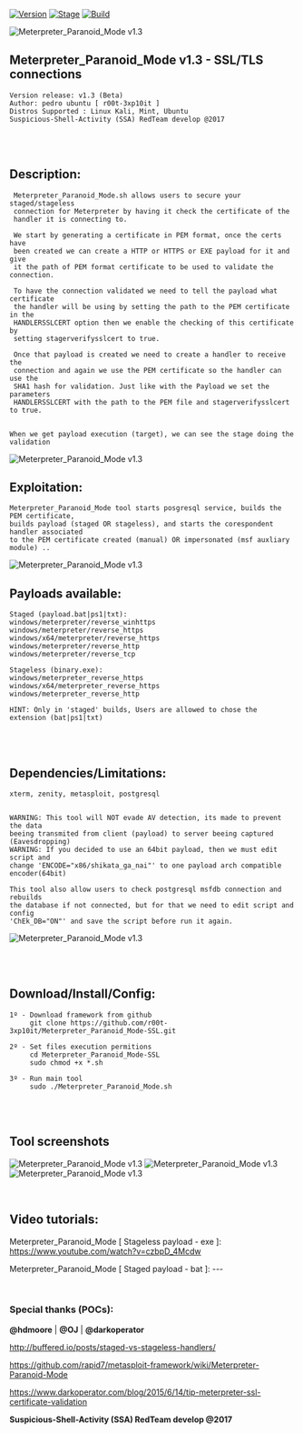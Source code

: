 [![Version](https://img.shields.io/badge/Meterpreter_Paranoid_Mode-1.3-brightgreen.svg?maxAge=259200)]()
[![Stage](https://img.shields.io/badge/Release-Beta-orange.svg)]()
[![Build](https://img.shields.io/badge/Supported_OS-kali-Mint-Ubuntu-blue.svg)]()


![Meterpreter_Paranoid_Mode v1.3](http://1.1m.yt/4xyGfw.png)


## Meterpreter_Paranoid_Mode v1.3 - SSL/TLS connections
    Version release: v1.3 (Beta)
    Author: pedro ubuntu [ r00t-3xp10it ]
    Distros Supported : Linux Kali, Mint, Ubuntu
    Suspicious-Shell-Activity (SSA) RedTeam develop @2017

<br /><br />

## Description:
     Meterpreter_Paranoid_Mode.sh allows users to secure your staged/stageless
     connection for Meterpreter by having it check the certificate of the
     handler it is connecting to.

     We start by generating a certificate in PEM format, once the certs have
     been created we can create a HTTP or HTTPS or EXE payload for it and give
     it the path of PEM format certificate to be used to validate the connection.

     To have the connection validated we need to tell the payload what certificate
     the handler will be using by setting the path to the PEM certificate in the
     HANDLERSSLCERT option then we enable the checking of this certificate by
     setting stagerverifysslcert to true.

     Once that payload is created we need to create a handler to receive the
     connection and again we use the PEM certificate so the handler can use the
     SHA1 hash for validation. Just like with the Payload we set the parameters
     HANDLERSSLCERT with the path to the PEM file and stagerverifysslcert to true. 


    When we get payload execution (target), we can see the stage doing the validation
![Meterpreter_Paranoid_Mode v1.3](http://4.1m.yt/culWay.png)

 
## Exploitation:
    Meterpreter_Paranoid_Mode tool starts posgresql service, builds the PEM certificate,
    builds payload (staged OR stageless), and starts the corespondent handler associated
    to the PEM certificate created (manual) OR impersonated (msf auxliary module) ..
![Meterpreter_Paranoid_Mode v1.3](http://3.1m.yt/quzn56A.png)

## Payloads available:
    Staged (payload.bat|ps1|txt):
    windows/meterpreter/reverse_winhttps
    windows/meterpreter/reverse_https
    windows/x64/meterpreter/reverse_https
    windows/meterpreter/reverse_http
    windows/meterpreter/reverse_tcp

    Stageless (binary.exe):
    windows/meterpreter_reverse_https
    windows/x64/meterpreter_reverse_https
    windows/meterpreter_reverse_http

    HINT: Only in 'staged' builds, Users are allowed to chose the extension (bat|ps1|txt)

<br /><br />

## Dependencies/Limitations:
    xterm, zenity, metasploit, postgresql


    WARNING: This tool will NOT evade AV detection, its made to prevent the data
    beeing transmited from client (payload) to server beeing captured (Eavesdropping)
    WARNING: If you decided to use an 64bit payload, then we must edit script and
    change 'ENCODE="x86/shikata_ga_nai"' to one payload arch compatible encoder(64bit)

    This tool also allow users to check postgresql msfdb connection and rebuilds
    the database if not connected, but for that we need to edit script and config
    'ChEk_DB="ON"' and save the script before run it again.
![Meterpreter_Paranoid_Mode v1.3](http://2.1m.yt/sEdMR.png)


<br /><br />

## Download/Install/Config:
    1º - Download framework from github
         git clone https://github.com/r00t-3xp10it/Meterpreter_Paranoid_Mode-SSL.git

    2º - Set files execution permitions
         cd Meterpreter_Paranoid_Mode-SSL
         sudo chmod +x *.sh

    3º - Run main tool
         sudo ./Meterpreter_Paranoid_Mode.sh

<br /><br />

## Tool screenshots
![Meterpreter_Paranoid_Mode v1.3](http://1.1m.yt/em7t0J6.png)
![Meterpreter_Paranoid_Mode v1.3](http://2.1m.yt/ws0tkJU.png)
![Meterpreter_Paranoid_Mode v1.3](http://2.1m.yt/5dgO89S.png)

<br />

## Video tutorials:
Meterpreter_Paranoid_Mode [ Stageless payload - exe ]: https://www.youtube.com/watch?v=czbpD_4Mcdw

Meterpreter_Paranoid_Mode [ Staged payload - bat ]: ---

<br />

### Special thanks (POCs):
**@hdmoore** | **@OJ** | **@darkoperator**

http://buffered.io/posts/staged-vs-stageless-handlers/

https://github.com/rapid7/metasploit-framework/wiki/Meterpreter-Paranoid-Mode

https://www.darkoperator.com/blog/2015/6/14/tip-meterpreter-ssl-certificate-validation

**Suspicious-Shell-Activity (SSA) RedTeam develop @2017**
